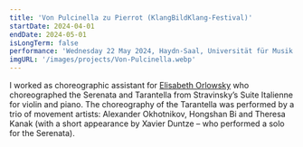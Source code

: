 ```yaml
---
title: 'Von Pulcinella zu Pierrot (KlangBildKlang-Festival)'
startDate: 2024-04-01
endDate: 2024-05-01
isLongTerm: false
performance: 'Wednesday 22 May 2024, Haydn-Saal, Universität für Musik und darstellende Kunst Wien'
imgURL: '/images/projects/Von-Pulcinella.webp'
---
```

I worked as choreographic assistant for [Elisabeth Orlowsky](http://www.elisabethorlowsky.at/) who choreographed the Serenata
and Tarantella from Stravinsky’s Suite Italienne for violin and piano. The choreography of
the Tarantella was performed by a trio of movement artists: Alexander Okhotnikov,
Hongshan Bi and Theresa Kanak (with a short appearance by Xavier Duntze – who
performed a solo for the Serenata).